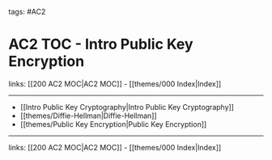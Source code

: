tags: #AC2

# AC2 TOC - Intro Public Key Encryption

links: [[200 AC2 MOC|AC2 MOC]] - [[themes/000 Index|Index]]

---

- [[Intro Public Key Cryptography|Intro Public Key Cryptography]]
- [[themes/Diffie-Hellman|Diffie-Hellman]]
- [[themes/Public Key Encryption|Public Key Encryption]]

---
links: [[200 AC2 MOC|AC2 MOC]] - [[themes/000 Index|Index]]